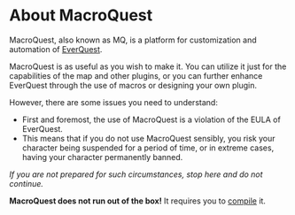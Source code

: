 # About MacroQuest

MacroQuest, also known as MQ, is a platform for customization and automation of [EverQuest](http://www.everquest.com).

MacroQuest is as useful as you wish to make it. You can utilize it just for the capabilities of the map and other plugins, or you can further enhance EverQuest through the use of macros or designing your own plugin.

However, there are some issues you need to understand:

* First and foremost, the use of MacroQuest is a violation of the EULA of EverQuest.
* This means that if you do not use MacroQuest sensibly, you risk your character being suspended for a period of time, or in extreme cases, having your character permanently banned.

_If you are not prepared for such circumstances, stop here and do not continue._

**MacroQuest does not run out of the box!** It requires you to [compile](../documentation/macroquest2-compiling.md) it.

### 

## 

